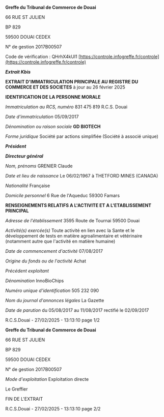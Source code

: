 **Greffe du Tribunal de Commerce de Douai**

66 RUE ST JULIEN

BP 829

59500 DOUAI CEDEX

N° de gestion 2017B00507


Code de vérification : QHrhX4kUl1
[https://controle.infogreffe.fr/controle](https://controle.infogreffe.fr/controle)

_**Extrait Kbis**_


**EXTRAIT D'IMMATRICULATION PRINCIPALE AU REGISTRE DU COMMERCE ET DES SOCIETES**
à jour au 26 février 2025

**IDENTIFICATION DE LA PERSONNE MORALE**

_Immatriculation au RCS, numéro_ 831 475 819 R.C.S. Douai

_Date d'immatriculation_ 05/09/2017

_Dénomination ou raison sociale_ **GD BIOTECH**

_Forme juridique_ Société par actions simplifiée (Société à associé unique)

_**Président**_

_**Directeur général**_

_Nom, prénoms_ GRENIER Claude

_Date et lieu de naissance_ Le 06/02/1967 à THETFORD MINES  (CANADA)

_Nationalité_ Française

_Domicile personnel_ 6 Rue de l'Aqueduc 59300 Famars

**RENSEIGNEMENTS RELATIFS A L'ACTIVITE ET A L'ETABLISSEMENT PRINCIPAL**

_Adresse de l'établissement_ 3595 Route de Tournai 59500 Douai

_Activité(s) exercée(s)_ Toute activité en lien avec la Sante et le développement de tests en matière
agroalimentaire et vétérinaire (notamment autre que l'activité en matière
humaine)

_Date de commencement d'activité_ 07/08/2017

_Origine du fonds ou de l'activité_ Achat

_Précédent exploitant_

_Dénomination_ InnoBioChips

_Numéro unique d'identification_ 505 232 090

_Nom du journal d'annonces légales_ La Gazette

_Date de parution_ du 05/08/2017 au 11/08/2017 rectifié le 02/09/2017

R.C.S.Douai - 27/02/2025 - 13:13:10 page 1/2

**Greffe du Tribunal de Commerce de Douai**

66 RUE ST JULIEN

BP 829

59500 DOUAI CEDEX

N° de gestion 2017B00507

_Mode d'exploitation_ Exploitation directe

Le Greffier

FIN DE L'EXTRAIT

R.C.S.Douai - 27/02/2025 - 13:13:10 page 2/2

